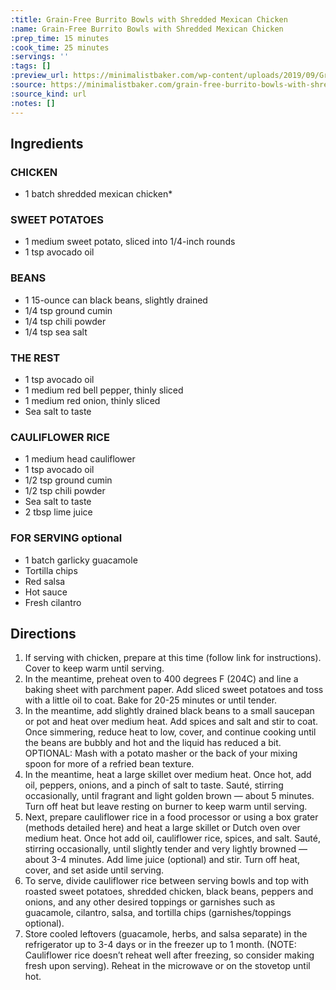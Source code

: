 ```yaml
---
:title: Grain-Free Burrito Bowls with Shredded Mexican Chicken
:name: Grain-Free Burrito Bowls with Shredded Mexican Chicken
:prep_time: 15 minutes
:cook_time: 25 minutes
:servings: ''
:tags: []
:preview_url: https://minimalistbaker.com/wp-content/uploads/2019/09/Grain-Free-Burrito-Bowls-SQUARE-200x200.jpg
:source: https://minimalistbaker.com/grain-free-burrito-bowls-with-shredded-mexican-chicken/
:source_kind: url
:notes: []
---
```


## Ingredients
### CHICKEN
- 1 batch shredded mexican chicken*

### SWEET POTATOES
- 1 medium sweet potato, sliced into 1/4-inch rounds
- 1 tsp avocado oil

### BEANS
- 1 15-ounce can black beans, slightly drained
- 1/4 tsp ground cumin
- 1/4 tsp chili powder
- 1/4 tsp sea salt

### THE REST
- 1 tsp avocado oil
- 1 medium red bell pepper, thinly sliced
- 1 medium red onion, thinly sliced
- Sea salt to taste

### CAULIFLOWER RICE
- 1 medium head cauliflower
- 1 tsp avocado oil
- 1/2 tsp ground cumin
- 1/2 tsp chili powder
- Sea salt to taste
- 2 tbsp lime juice

### FOR SERVING optional
- 1 batch garlicky guacamole
- Tortilla chips
- Red salsa
- Hot sauce
- Fresh cilantro


## Directions
1. If serving with chicken, prepare at this time (follow link for instructions). Cover to keep warm until serving.
2. In the meantime, preheat oven to 400 degrees F (204C) and line a baking sheet with parchment paper. Add sliced sweet potatoes and toss with a little oil to coat. Bake for 20-25 minutes or until tender.
3. In the meantime, add slightly drained black beans to a small saucepan or pot and heat over medium heat. Add spices and salt and stir to coat. Once simmering, reduce heat to low, cover, and continue cooking until the beans are bubbly and hot and the liquid has reduced a bit. OPTIONAL: Mash with a potato masher or the back of your mixing spoon for more of a refried bean texture.
4. In the meantime, heat a large skillet over medium heat. Once hot, add oil, peppers, onions, and a pinch of salt to taste. Sauté, stirring occasionally, until fragrant and light golden brown — about 5 minutes. Turn off heat but leave resting on burner to keep warm until serving.
5. Next, prepare cauliflower rice in a food processor or using a box grater (methods detailed here) and heat a large skillet or Dutch oven over medium heat. Once hot add oil, cauliflower rice, spices, and salt. Sauté, stirring occasionally, until slightly tender and very lightly browned — about 3-4 minutes. Add lime juice (optional) and stir. Turn off heat, cover, and set aside until serving.
6. To serve, divide cauliflower rice between serving bowls and top with roasted sweet potatoes, shredded chicken, black beans, peppers and onions, and any other desired toppings or garnishes such as guacamole, cilantro, salsa, and tortilla chips (garnishes/toppings optional).
7. Store cooled leftovers (guacamole, herbs, and salsa separate) in the refrigerator up to 3-4 days or in the freezer up to 1 month. (NOTE: Cauliflower rice doesn’t reheat well after freezing, so consider making fresh upon serving). Reheat in the microwave or on the stovetop until hot.
